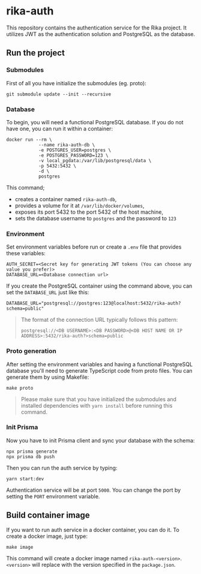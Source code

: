 # rika-auth

This repository contains the authentication service for the Rika project. It utilizes JWT as the authentication solution and PostgreSQL as the database.

## Run the project

### Submodules

First of all you have initialize the submodules (eg. proto):

```shell
git submodule update --init --recursive
```

### Database

To begin, you will need a functional PostgreSQL database. If you do not have one, you can run it within a container:

```shell
docker run --rm \
			--name rika-auth-db \
			-e POSTGRES_USER=postgres \
			-e POSTGRES_PASSWORD=123 \
			-v local_pgdata:/var/lib/postgresql/data \
			-p 5432:5432 \
			-d \
			postgres
```

This command;

-   creates a container named `rika-auth-db`,
-   provides a volume for it at `/var/lib/docker/volumes`,
-   exposes its port 5432 to the port 5432 of the host machine,
-   sets the database username to `postgres` and the password to `123`

### Environment

Set environment variables before run or create a `.env` file that provides these variables:

```shell
AUTH_SECRET=<Secret key for generating JWT tokens (You can choose any value you prefer)>
DATABASE_URL=<Database connection url>
```

If you create the PostgreSQL container using the command above, you can set the `DATABASE_URL` just like this:

```shell
DATABASE_URL="postgresql://postgres:123@localhost:5432/rika-auth?schema=public"
```

> The format of the connection URL typically follows this pattern:
>
> ```
> postgresql://<DB USERNAME>:<DB PASSWORD>@<DB HOST NAME OR IP ADDRESS>:5432/rika-auth?>schema=public
> ```

### Proto generation

After setting the environment variables and having a functional PostgreSQL database you'll need to generate TypeScript code from proto files. You can generate them by using Makefile:

```shell
make proto
```

> Please make sure that you have initialized the submodules and installed dependencies with `yarn install` before running this command.

### Init Prisma

Now you have to init Prisma client and sync your database with the schema:

```shell
npx prisma generate
npx prisma db push
```

Then you can run the auth service by typing:

```shell
yarn start:dev
```

Authentication service will be at port `5000`. You can change the port by setting the `PORT` environment variable.

## Build container image

If you want to run auth service in a docker container, you can do it. To create a docker image, just type:

```shell
make image
```

This command will create a docker image named `rika-auth-<version>`. `<version>` will replace with the version specified in the `package.json`.
